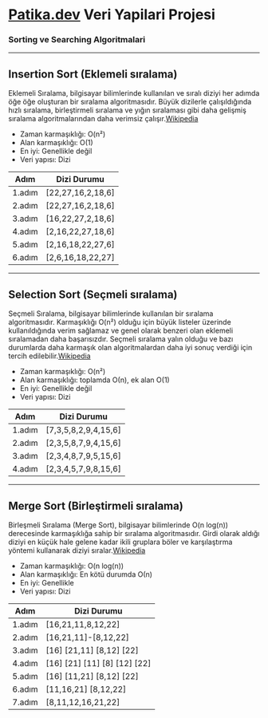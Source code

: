 # [Patika.dev](https://www.patika.dev/tr) Veri Yapilari Projesi
### Sorting ve Searching Algoritmalari
-----------------------------------------------------------------
## Insertion Sort (Eklemeli sıralama)

 Eklemeli Sıralama, bilgisayar bilimlerinde kullanılan ve sıralı diziyi her adımda öğe öğe oluşturan bir sıralama algoritmasıdır. Büyük dizilerle çalışıldığında hızlı sıralama, birleştirmeli sıralama ve yığın sıralaması gibi daha gelişmiş sıralama algoritmalarından daha verimsiz çalışır.[Wikipedia](https://tr.wikipedia.org/wiki/Eklemeli_sıralama)

- Zaman karmaşıklığı: O(n²)
- Alan karmaşıklığı: O(1)
- En iyi: Genellikle değil
- Veri yapısı: Dizi

 |  Adım    |     Dizi Durumu    |
 -----------|---------------------
 | 1.adım   |  [22,27,16,2,18,6] |
 | 2.adım   |  [22,27,16,2,18,6] |
 | 3.adım   |  [16,22,27,2,18,6] |
 | 4.adım   |  [2,16,22,27,18,6] |
 | 5.adım   |  [2,16,18,22,27,6] |
 | 6.adım   |  [2,6,16,18,22,27] |

-----------------------------------------------------------------
## Selection Sort (Seçmeli sıralama)

Seçmeli Sıralama, bilgisayar bilimlerinde kullanılan bir sıralama algoritmasıdır. Karmaşıklığı O(n²) olduğu için büyük listeler üzerinde kullanıldığında verim sağlamaz ve genel olarak benzeri olan eklemeli sıralamadan daha başarısızdır. Seçmeli sıralama yalın olduğu ve bazı durumlarda daha karmaşık olan algoritmalardan daha iyi sonuç verdiği için tercih edilebilir.[Wikipedia](https://tr.wikipedia.org/wiki/Seçmeli_sıralama)

- Zaman karmaşıklığı: O(n²)
- Alan karmaşıklığı: toplamda О(n), ek alan O(1)
- En iyi: Genellikle değil
- Veri yapısı: Dizi

 |  Adım    |     Dizi Durumu       |
 -----------|-----------------------
 | 1.adım   |  [7,3,5,8,2,9,4,15,6] |
 | 2.adım   |  [2,3,5,8,7,9,4,15,6] |
 | 3.adım   |  [2,3,4,8,7,9,5,15,6] |
 | 4.adım   |  [2,3,4,5,7,9,8,15,6] |
 
-----------------------------------------------------------------
## Merge Sort (Birleştirmeli sıralama)

Birleşmeli Sıralama (Merge Sort), bilgisayar bilimlerinde O(n log(n)) derecesinde karmaşıklığa sahip bir sıralama algoritmasıdır. Girdi olarak aldığı diziyi en küçük hale gelene kadar ikili gruplara böler ve karşılaştırma yöntemi kullanarak diziyi sıralar.[Wikipedia](https://tr.wikipedia.org/wiki/Birleştirmeli_sıralama)

- Zaman karmaşıklığı: O(n log(n))
- Alan karmaşıklığı: En kötü durumda О(n)
- En iyi: Genellikle
- Veri yapısı: Dizi

|  Adım    |     Dizi Durumu                |
 ----------|-------------------------------
| 1.adım   |      [16,21,11,8,12,22]        |
| 2.adım   |     [16,21,11]-[8,12,22]       |
| 3.adım   |    [16] [21,11] [8,12] [22]    |
| 4.adım   |  [16] [21] [11] [8] [12] [22]  |
| 5.adım   |    [16] [11,21] [8,12] [22]    |
| 6.adım   |     [11,16,21] [8,12,22]       |
| 7.adım   |      [8,11,12,16,21,22]        |

 